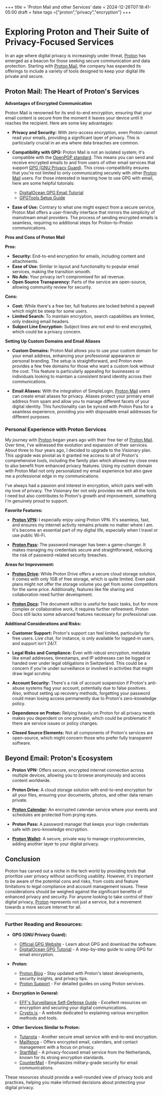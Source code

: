 +++
title = 'Proton Mail and other Services'
date = 2024-12-26T07:18:41-05:00
draft = false
tags =["proton","privacy","encryption"]
+++

# Exploring Proton and Their Suite of Privacy-Focused Services

In an age where digital privacy is increasingly under threat, [Proton](https://proton.me/) has emerged as a beacon for those seeking secure communication and data protection. Starting with [Proton Mail](https://proton.me/mail), the company has expanded its offerings to include a variety of tools designed to keep your digital life private and secure.

## Proton Mail: The Heart of Proton's Services

**Advantages of Encrypted Communication**

Proton Mail is renowned for its end-to-end encryption, ensuring that your email content is secure from the moment it leaves your device until it reaches the recipient. Here are some key advantages:

- **Privacy and Security:** With zero-access encryption, even Proton cannot read your emails, providing a significant layer of privacy. This is particularly crucial in an era where data breaches are common.
  
- **Compatibility with GPG:** Proton Mail is not an isolated system; it's compatible with the [OpenPGP standard](https://www.openpgp.org/). This means you can send and receive encrypted emails to and from users of other email services that support [GPG (GNU Privacy Guard)](https://gnupg.org/). This cross-compatibility ensures that you're not limited to only communicating securely with other [Proton Mail](https://proton.me/mail) users. For those interested in learning how to use GPG with email, here are some helpful tutorials:
  - [DigitalOcean GPG Email Tutorial](https://www.digitalocean.com/community/tutorials/how-to-use-gpg-to-encrypt-and-sign-messages)[](https://www.digitalocean.com/community/tutorials/how-to-use-gpg-to-encrypt-and-sign-messages)
  - [GPGTools Setup Guide](https://gpgtools.tenderapp.com/kb/how-to/first-steps-where-do-i-start-where-do-i-begin-setup-gpgtools-create-a-new-key-your-first-encrypted-email)[](https://gpgtools.tenderapp.com/kb/how-to/first-steps-where-do-i-start-where-do-i-begin-setup-gpgtools-create-a-new-key-your-first-encrypted-email)

- **Ease of Use:** Contrary to what one might expect from a secure service, Proton Mail offers a user-friendly interface that mirrors the simplicity of mainstream email providers. The process of sending encrypted emails is seamless, requiring no additional steps for Proton-to-Proton communications.

**Pros and Cons of Proton Mail**

**Pros:**
- **Security:** End-to-end encryption for emails, including content and attachments.
- **Ease of Use:** Similar in layout and functionality to popular email services, making the transition smooth.
- **No Ads:** Your privacy isn't compromised for ad revenue.
- **Open Source Transparency:** Parts of the service are open-source, allowing community review for security.

**Cons:**
- **Cost:** While there's a free tier, full features are locked behind a paywall which might be steep for some users.
- **Limited Search:** To maintain encryption, search capabilities are limited, only indexing email headers.
- **Subject Line Encryption:** Subject lines are not end-to-end encrypted, which could be a privacy concern.

**Setting Up Custom Domains and Email Aliases**

- **Custom Domains:** Proton Mail allows you to use your custom domain for your email address, enhancing your professional appearance or personal branding. The setup is straightforward, and Proton even provides a few free domains for those who want a custom look without the cost. This feature is particularly appealing for businesses or individuals looking to maintain a consistent brand identity across their communications.

- **Email Aliases:** With the integration of SimpleLogin, [Proton Mail](https://proton.me/mail) users can create email aliases for privacy. Aliases protect your primary email address from spam and allow you to manage different facets of your digital identity. This functionality can be synced with Proton Pass for a seamless experience, providing you with disposable email addresses for different purposes.

### Personal Experience with Proton Services

My journey with [Proton](https://proton.me/) began years ago with their free tier of [Proton Mail](https://proton.me/mail). Over time, I've witnessed the evolution and expansion of their services. About three to four years ago, I decided to upgrade to the Visionary plan. This upgrade was pivotal as it granted me access to all of Proton's comprehensive tools, including the family plan which allowed my close ones to also benefit from enhanced privacy features. Using my custom domain with Proton Mail not only personalized my email experience but also gave me a professional edge in my communications.

I've always had a passion and interest in encryption, which pairs well with my love of privacy. The Visionary tier not only provides me with all the tools I need but also contributes to Proton's growth and improvement, something I'm genuinely proud to support.

**Favorite Features:**

- **[Proton VPN](https://protonvpn.com/):** I especially enjoy using Proton VPN. It's seamless, fast, and ensures my internet activity remains private no matter where I am. It's become an essential part of my digital life, especially when I travel or use public Wi-Fi.

- **[Proton Pass](https://proton.me/pass):** The password manager has been a game-changer. It makes managing my credentials secure and straightforward, reducing the risk of password-related security breaches.

**Areas for Improvement:**

- **[Proton Drive](https://proton.me/drive):** While Proton Drive offers a secure cloud storage solution, it comes with only 1GB of free storage, which is quite limited. Even paid plans might not offer the storage volume you get from some competitors for the same price. Additionally, features like file sharing and collaboration need further development.

- **[Proton Docs](https://proton.me/docs):** The document editor is useful for basic tasks, but for more complex or collaborative work, it requires further refinement. Proton Docs still lacks some advanced features necessary for professional use.

**Additional Considerations and Risks:**

- **Customer Support:** Proton's support can feel limited, particularly for free users. Live chat, for instance, is only available for logged-in users, and support isn't 24/7.

- **Legal Risks and Compliance:** Even with robust encryption, metadata like email addresses, timestamps, and IP addresses can be logged or handed over under legal obligations in Switzerland. This could be a concern if you're under surveillance or involved in activities that might draw legal scrutiny.

- **Account Security:** There's a risk of account suspension if Proton's anti-abuse systems flag your account, potentially due to false positives. Also, without setting up recovery methods, forgetting your password could mean losing access permanently due to Proton's zero-knowledge policy.

- **Dependence on Proton:** Relying heavily on Proton for all privacy needs makes you dependent on one provider, which could be problematic if there are service issues or policy changes.

- **Closed Source Elements:** Not all components of Proton's services are open-source, which might concern those who prefer fully transparent software.

## Beyond Email: Proton's Ecosystem

- **Proton VPN:** Offers secure, encrypted internet connection across multiple devices, allowing you to browse anonymously and access content worldwide.
  
- **Proton Drive:** A cloud storage solution with end-to-end encryption for all your files, ensuring your documents, photos, and other data remain private.

- **[Proton Calendar](https://proton.me/calendar):** An encrypted calendar service where your events and schedules are protected from prying eyes.

- **Proton Pass:** A password manager that keeps your login credentials safe with zero-knowledge encryption.

- **[Proton Wallet](https://proton.me/wallet):** A secure, private way to manage cryptocurrencies, adding another layer to your digital privacy.


## Conclusion

Proton has carved out a niche in the tech world by providing tools that prioritize user privacy without sacrificing usability. However, it's important to be aware of the potential cons and risks, from costs and feature limitations to legal compliance and account management issues. These considerations should be weighed against the significant benefits of enhanced privacy and security. For anyone looking to take control of their digital privacy, [Proton](https://proton.me/) represents not just a service, but a movement towards a more secure internet for all.

-----

### Further Reading and Resources:

- **GPG (GNU Privacy Guard):**
  - [Official GPG Website](https://gnupg.org/) - Learn about GPG and download the software.
  - [DigitalOcean GPG Tutorial](https://www.digitalocean.com/community/tutorials/how-to-use-gpg-to-encrypt-and-sign-messages) - A step-by-step guide to using GPG for email encryption.

- **Proton:**
  - [Proton Blog](https://proton.me/blog) - Stay updated with Proton's latest developments, security insights, and privacy tips.
  - [Proton Support](https://proton.me/support) - For detailed guides on using Proton services.

- **Encryption in General:**
  - [EFF's Surveillance Self-Defense Guide](https://ssd.eff.org/en) - Excellent resources on encryption and securing your digital communications.
  - [Crypto.is](https://crypto.is/) - A website dedicated to explaining various encryption methods and tools.

- **Other Services Similar to Proton:**
  - [Tutanota](https://tutanota.com/) - Another secure email service with end-to-end encryption.
  - [Mailfence](https://mailfence.com/) - Offers encrypted email, calendars, and contact management with a focus on privacy.
  - [StartMail](https://www.startmail.com/) - A privacy-focused email service from the Netherlands, known for its strong encryption standards.
  - [CounterMail](https://countermail.com/) - Emphasizes military-grade security for email communications.

These resources should provide a well-rounded view of privacy tools and practices, helping you make informed decisions about protecting your digital privacy.
